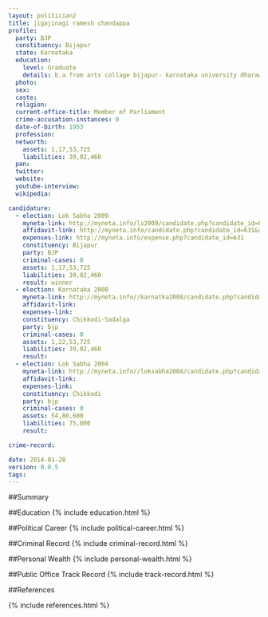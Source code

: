 ```yaml
---
layout: politician2
title: jigajinagi ramesh chandappa
profile: 
  party: BJP
  constituency: Bijapur
  state: Karnataka
  education: 
    level: Graduate
    details: b.a from arts collage bijapur- karnataka university dharawad in 1974
  photo: 
  sex: 
  caste: 
  religion: 
  current-office-title: Member of Parliament
  crime-accusation-instances: 0
  date-of-birth: 1953
  profession: 
  networth: 
    assets: 1,17,53,725
    liabilities: 39,02,460
  pan: 
  twitter: 
  website: 
  youtube-interview: 
  wikipedia: 

candidature: 
  - election: Lok Sabha 2009
    myneta-link: http://myneta.info/ls2009/candidate.php?candidate_id=631
    affidavit-link: http://myneta.info/candidate.php?candidate_id=631&scan=original
    expenses-link: http://myneta.info/expense.php?candidate_id=631
    constituency: Bijapur 
    party: BJP
    criminal-cases: 0
    assets: 1,17,53,725
    liabilities: 39,02,460
    result: winner 
  - election: Karnataka 2008
    myneta-link: http://myneta.info//karnatka2008/candidate.php?candidate_id=284
    affidavit-link: 
    expenses-link: 
    constituency: Chikkodi-Sadalga 
    party: bjp
    criminal-cases: 0
    assets: 1,22,53,725
    liabilities: 39,02,460
    result:  
  - election: Lok Sabha 2004
    myneta-link: http://myneta.info//loksabha2004/candidate.php?candidate_id=1698
    affidavit-link: 
    expenses-link: 
    constituency: Chikkodi 
    party: bjp
    criminal-cases: 0
    assets: 54,80,600
    liabilities: 75,000
    result:  

crime-record: 

date: 2014-01-28
version: 0.0.5
tags: 
---
```

##Summary


##Education
{% include education.html %}


##Political Career
{% include political-career.html %}


##Criminal Record
{% include criminal-record.html %}


##Personal Wealth
{% include personal-wealth.html %}


##Public Office Track Record
{% include track-record.html %}


##References


{% include references.html %}